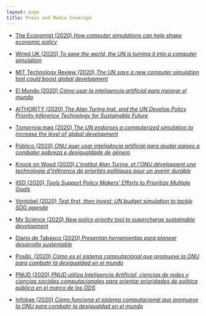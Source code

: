 ```yaml
---
layout: page
title: Press and Media Coverage
---
```



* <a target="_blank" rel="noopener noreferrer" href="https://www.economist.com/the-world-ahead/2020/11/17/how-computer-simulations-can-help-shape-economic-policy">The Economist (2020) <i>How computer simulations can help shape economic policy</i></a>


* <a target="_blank" rel="noopener noreferrer" href="https://www.wired.co.uk/article/un-computer-simulation">Wired UK (2020) <i>To save the world, the UN is turning it into a computer simulation</i></a>


* <a target="_blank" rel="noopener noreferrer" href="https://www.technologyreview.com/2020/05/29/1002404/united-nations-computer-agents-simulation-boost-global-sustainable-development-goals">MIT Technology Review (2020) <i>The UN says a new computer simulation tool could boost global development</i></a>


* <a target="_blank" rel="noopener noreferrer" href="https://www.elmundo.es/papel/historias/2020/08/20/5f3e9c67fdddff9d1e8b4599.html">El Mundo (2020) <i>Cómo usar la inteligencia artificial para mejorar el mundo</i></a>


* <a target="_blank" rel="noopener noreferrer" href="https://www.aithority.com/computing/govtech/the-alan-turing-inst-and-the-un-develop-policy-priority-inference">AITHORITY (2020) <i>The Alan Turing Inst. and the UN Develop Policy Priority Inference Technology for Sustainable Future</i></a>


* <a target="_blank" rel="noopener noreferrer" href="https://www.smartcitylab.com/blog/governance-finance/computerized-simulation-global-development/">Tomorrow.mag (2020) <i>The UN endorses a computerized simulation to increase the level of global development</i></a>


* <a target="_blank" rel="noopener noreferrer" href="https://www.publico.pt/2020/06/03/tecnologia/noticia/onu-quer-usar-inteligencia-artificial-ajudar-paises-combater-pobreza-desigualdade-genero-1919163">Público (2020) <i>ONU quer usar inteligência artificial para ajudar países a combater pobreza e desigualdade de género</i></a>


* <a target="_blank" rel="noopener noreferrer" href="http://knock-on-wood.over-blog.com/2020/06/the-united-nations-un-has-partnered-with-the-alan-turing-institute-to-create-a-novel-approach-towards-sustainable-economics-using-po">Knock on Wood (2020) <i>L'institut Alan Turing. et l'ONU développent une technologie d'inférence de priorités politiques pour un avenir durable</i></a>


* <a target="_blank" rel="noopener noreferrer" href="http://sdg.iisd.org/news/tools-support-policy-makers-efforts-to-prioritize-multiple-goals/">IISD (2020) <i>Tools Support Policy Makers’ Efforts to Prioritize Multiple Goals</i></a>


* <a target="_blank" rel="noopener noreferrer" href="https://www.vontobel.com/en-int/impact/test-first-then-invest-un-budget-simulation-to-tackle-sdg-agenda-21169/">Vontobel (2020) <i>Test first, then invest: UN budget simulation to tackle SDG agenda</i></a>


* <a target="_blank" rel="noopener noreferrer" href="https://www.myscience.org/news/wire/new_policy_priority_tool_to_supercharge_sustainable_development-2020-UCL">My Science (2020) <i>New policy priority tool to supercharge sustainable development</i></a>


* <a target="_blank" rel="noopener noreferrer" href="http://www.diariodetabasco.mx/escenario-politico/2019/12/04/presentan-herramientas-planear-desarrollo-sustentable/">Diario de Tabasco (2020) <i>Presentan herramientas para planear desarrollo sustentable</i></a>


* <a target="_blank" rel="noopener noreferrer" href="https://www.posibl.com/es/news/sociedad/como-es-el-sistema-computacional-que-promueve-la-onu-para-combatir-la-desigualdad-en-el-mundo-220a83a4">Posibl. (2020) <i>Cómo es el sistema computacional que promueve la ONU para combatir la desigualdad en el mundo</i></a>


* <a target="_blank" rel="noopener noreferrer" href="https://www.co.undp.org/content/colombia/es/home/presscenter/articles/2020/06/pnud-utiliza-inteligencia-artificial--ciencias-de-redes-y-cienci.html">PNUD (2020) <i>PNUD utiliza Inteligencia Artificial, ciencias de redes y ciencias sociales computacionales para orientar prioridades de política pública en el marco de los ODS</i></a>


* <a target="_blank" rel="noopener noreferrer" href="https://www.infobae.com/america/tecno/2020/06/02/como-funciona-el-sistema-computacional-que-promueve-la-onu-para-combatir-la-desigualdad-en-el-mundo/">Infobae (2020) <i>
Cómo funciona el sistema computacional que promueve la ONU para combatir la desigualdad en el mundo</i></a>






